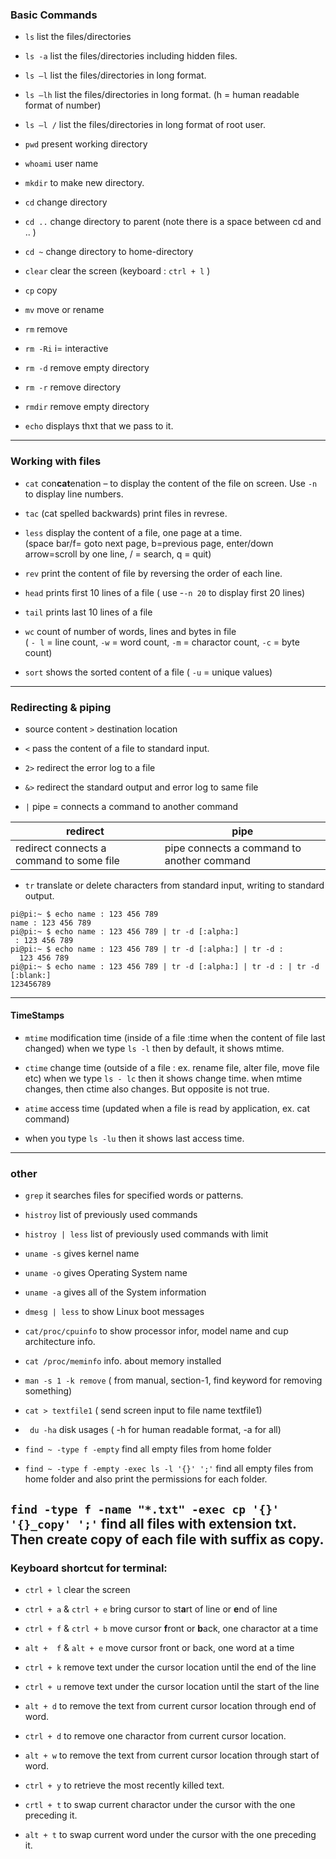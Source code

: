 ### Basic Commands

* ` ls `        list the files/directories 
* ` ls -a `     list the files/directories including hidden files.
* ` ls –l `     list the files/directories in long format.
* ` ls –lh `    list the files/directories in long format. (h = human readable format of number)
* ` ls –l / `   list the files/directories in long format of root user.

* ` pwd `       present working directory
* ` whoami `    user name
* ` mkdir `     to make new directory.
* ` cd `        change directory
* ` cd .. `     change directory to parent (note there is a space between cd and .. )
* ` cd ~ `      change directory to home-directory
* ` clear `     clear the screen  (keyboard : ` ctrl + l ` )

* ` cp `        copy
* ` mv `        move or rename
* ` rm `        remove
* ` rm -Ri `    i= interactive
* ` rm -d `     remove empty directory
* ` rm -r `     remove directory
* ` rmdir `     remove empty directory

* ` echo `      displays thxt that we pass to it.

-------

### Working with files

* ` cat `       con**cat**enation – to display the content of the file on screen. 
  Use ` -n ` to display line numbers.

* ` tac `       (cat spelled backwards) print files in revrese. 

* ` less `      display the content of a file, one page at a time. <br/>
(space bar/f= goto next page, b=previous page, enter/down arrow=scroll by one line, / = search, q = quit)

* ` rev `       print the content of file by reversing the order of each line.  
* ` head `      prints first 10 lines of a file ( use -` -n 20 `  to display first 20 lines)
* ` tail `      prints last 10 lines of a file
* ` wc `        count of number of words, lines and bytes in file <br/>
( ` - l ` = line count, ` -w ` = word count,  ` -m ` = charactor count, ` -c ` = byte count)
* ` sort `      shows the sorted content of a file ( ` -u ` = unique values)

-------

### Redirecting & piping

* source content ` > ` destination location
* ` < `     pass the content of a file to standard input.
* ` 2> `    redirect the error log to a file
* ` &> `    redirect the standard output and error log to same file
  
* ` | `     pipe = connects a command to another command

| redirect | pipe |
| --- | --- |
| redirect connects a command to some file | pipe connects a command to another command |

* ` tr `    translate or delete characters from standard input, writing to standard output.

```console
pi@pi:~ $ echo name : 123 456 789
name : 123 456 789
pi@pi:~ $ echo name : 123 456 789 | tr -d [:alpha:]
 : 123 456 789
pi@pi:~ $ echo name : 123 456 789 | tr -d [:alpha:] | tr -d :
  123 456 789
pi@pi:~ $ echo name : 123 456 789 | tr -d [:alpha:] | tr -d : | tr -d [:blank:]
123456789
```

-------

#### TimeStamps 

* ` mtime `   modification time (inside of a file :time when the content of file last changed)
  when we type ` ls -l ` then by default, it shows mtime.

* ` ctime `   change time (outside of a file : ex. rename file, alter file, move file etc)
  when we type ` ls - lc ` then it shows change time. 
  when mtime changes, then ctime also changes. But opposite is not true.

* ` atime `   access time (updated when a file is read by application, ex. cat command)
*  when you type ` ls -lu ` then it shows last access time.
-------

### other

* ` grep `      it searches files for specified words or patterns.
* ` histroy `  list of previously used commands
* ` histroy | less `  list of previously used commands with limit

* ` uname -s ` gives kernel name
* ` uname -o ` gives Operating System name
* ` uname -a ` gives all of the System information

* ` dmesg | less `      to show Linux boot messages
* ` cat/proc/cpuinfo `  to show processor infor, model name and cup architecture info.
* ` cat /proc/meminfo ` info. about memory installed

* ` man -s 1 -k remove ` ( from manual, section-1, find keyword for removing something)

* ` cat > textfile1 `   ( send screen input to file name textfile1)

* ` du -ha` disk usages ( -h for human readable format, -a for all)

* ` find ~ -type f -empty ` find all empty files from home folder

* ` find ~ -type f -empty -exec ls -l '{}' ';' ` find all empty files from home folder and also print the permissions for each folder.

` find -type f -name "*.txt" -exec cp '{}' '{}_copy' ';' ` find all files with extension txt. Then create copy of each file with suffix as copy.
-------

### Keyboard shortcut for terminal:

* ` ctrl + l ` clear the screen

* ` ctrl + a ` & ` ctrl + e ` bring cursor to st**a**rt of line or **e**nd of line
* ` ctrl + f ` & ` ctrl + b ` move cursor **f**ront or **b**ack, one charactor at a time

* ` alt +  f ` & ` alt + e ` move cursor front or back, one word at a time
  
* ` ctrl + k ` remove text under the cursor location until the end of the line
* ` ctrl + u ` remove text under the cursor location until the start of the line

* ` alt + d ` to remove the text from current cursor location through end of word.
* ` ctrl + d ` to remove one charactor from current cursor location.

* ` alt + w ` to remove the text from current cursor location through start of word.

* ` ctrl + y ` to retrieve the most recently killed text.

* ` crtl + t ` to swap current charactor under the cursor with the one preceding it. 
* ` alt + t ` to swap current word under the cursor with the one preceding it. 
